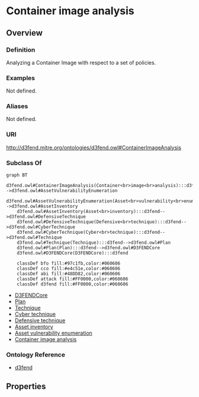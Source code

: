 # Container image analysis

## Overview

### Definition
Analyzing a Container Image with respect to a set of policies.

### Examples
Not defined.

### Aliases
Not defined.

### URI
http://d3fend.mitre.org/ontologies/d3fend.owl#ContainerImageAnalysis

### Subclass Of
```mermaid
graph BT
    d3fend.owl#ContainerImageAnalysis(Container<br>image<br>analysis):::d3fend-->d3fend.owl#AssetVulnerabilityEnumeration
    d3fend.owl#AssetVulnerabilityEnumeration(Asset<br>vulnerability<br>enumeration):::d3fend-->d3fend.owl#AssetInventory
    d3fend.owl#AssetInventory(Asset<br>inventory):::d3fend-->d3fend.owl#DefensiveTechnique
    d3fend.owl#DefensiveTechnique(Defensive<br>technique):::d3fend-->d3fend.owl#CyberTechnique
    d3fend.owl#CyberTechnique(Cyber<br>technique):::d3fend-->d3fend.owl#Technique
    d3fend.owl#Technique(Technique):::d3fend-->d3fend.owl#Plan
    d3fend.owl#Plan(Plan):::d3fend-->d3fend.owl#D3FENDCore
    d3fend.owl#D3FENDCore(D3FENDCore):::d3fend
    
    classDef bfo fill:#97c1fb,color:#060606
    classDef cco fill:#e4c51e,color:#060606
    classDef abi fill:#48DD82,color:#060606
    classDef attack fill:#FF0000,color:#060606
    classDef d3fend fill:#FF0000,color:#060606
```

- [D3FENDCore](/docs/ontology/reference/model/D3FENDCore/D3FENDCore.md)
- [Plan](/docs/ontology/reference/model/D3FENDCore/Plan/Plan.md)
- [Technique](/docs/ontology/reference/model/D3FENDCore/Plan/Technique/Technique.md)
- [Cyber technique](/docs/ontology/reference/model/D3FENDCore/Plan/Technique/Cyber%20technique/Cyber%20technique.md)
- [Defensive technique](/docs/ontology/reference/model/D3FENDCore/Plan/Technique/Cyber%20technique/Defensive%20technique/Defensive%20technique.md)
- [Asset inventory](/docs/ontology/reference/model/D3FENDCore/Plan/Technique/Cyber%20technique/Defensive%20technique/Asset%20inventory/Asset%20inventory.md)
- [Asset vulnerability enumeration](/docs/ontology/reference/model/D3FENDCore/Plan/Technique/Cyber%20technique/Defensive%20technique/Asset%20inventory/Asset%20vulnerability%20enumeration/Asset%20vulnerability%20enumeration.md)
- [Container image analysis](/docs/ontology/reference/model/D3FENDCore/Plan/Technique/Cyber%20technique/Defensive%20technique/Asset%20inventory/Asset%20vulnerability%20enumeration/Container%20image%20analysis/Container%20image%20analysis.md)


### Ontology Reference
- [d3fend](http://d3fend.mitre.org/ontologies/d3fend.owl#)

## Properties
